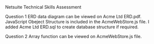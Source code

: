 Netsuite Technical Skills Assessment

Question 1 
ERD data diagram can be viewed on Acme Ltd ERD.pdf.
JavaScript Obeject Structure is included in the AcmeWebStore.js file.
I added Acme Ltd ERD.sql to create database structure if required.

Question 2 
Array function can be viewed on AcmeWebStore.js file.


